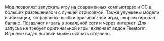 Мод позволяет запускать игру на современных компьютерах и ОС в больших разрешениях и с лучшей отрисовкой. Также улучшены модели и анимации, исправлены ошибки оригинальной игры, скорректирован баланс. Позволяет играть в локальной сети и через интернет. Для запуска не требует оригинальной игры, включает аддон Firestorm. Игровые видео вставки можно скачать отдельно.